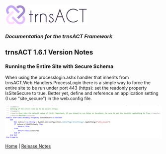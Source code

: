 ![Logo](../images/logo_default.png)  

### *Documentation for the trnsACT Framework*

## trnsACT 1.6.1 Version Notes

### Running the Entire Site with Secure Schema

When using the processlogin.ashx handler that inherits from trnsACT.Web.Handlers.ProcessLogin there is a simple way to force the entire site to be run under port 443 (https): set the readonly property IsSiteSecure to true. Better yet, define and reference an application setting (I use “site_secure”) in the web.config file. 

 ![EmailTemplate](./images/site_secure.png)

[Home](../README.md) \| [Release Notes](releasenotes.md)